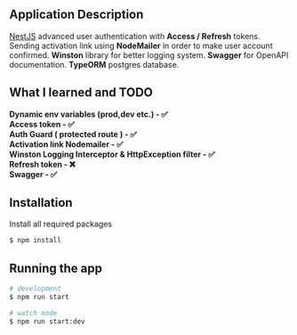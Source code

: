 ## Application Description

[NestJS](https://github.com/nestjs/nest) 
advanced user authentication with **Access / Refresh** tokens. Sending activation link using **NodeMailer** in 
order to make user account confirmed. **Winston** library for better logging system.
**Swagger** for OpenAPI documentation. **TypeORM** postgres database.

## What I learned and TODO 

**Dynamic env variables (prod,dev etc.) - &#9989;**  
**Access token - &#9989;**  
**Auth Guard ( protected route ) - &#9989;**  
**Activation link Nodemailer - &#9989;**  
**Winston Logging Interceptor & HttpException filter - &#9989;**  
**Refresh token - &#10060;**  
**Swagger - &#9989;**  


## Installation
Install all required packages
```bash
$ npm install
```

## Running the app

```bash
# development
$ npm run start

# watch mode
$ npm run start:dev

```

